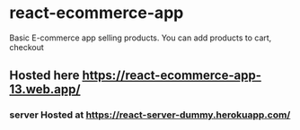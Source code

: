 

# react-ecommerce-app
Basic E-commerce app selling products. You can add products to cart, checkout
## Hosted here https://react-ecommerce-app-13.web.app/
### server Hosted at https://react-server-dummy.herokuapp.com/


